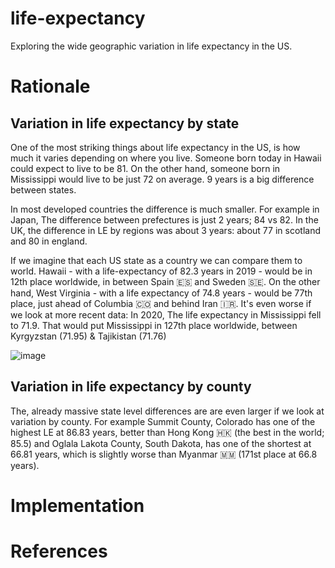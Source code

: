 # life-expectancy

Exploring the wide geographic variation in life expectancy in the US.

# Rationale
## Variation in life expectancy by state
One of the most striking things about life expectancy in the US, is how much it varies depending on where you live.
Someone born today in Hawaii could expect to live to be 81. On the other hand, someone born in Mississippi would live to be just 72 on average.
9 years is a big difference between states.

In most developed countries the difference is much smaller. For example in Japan, The difference between prefectures is just 2 years; 84 vs 82.
In the UK, the difference in LE by regions was about 3 years: about 77 in scotland and 80 in england.

If we imagine that each US state as a country we can compare them to world. 
Hawaii - with a life-expectancy of 82.3 years in 2019 - would be in 12th place worldwide, in between Spain 🇪🇸 and Sweden 🇸🇪.
On the other hand, West Virginia - with a life expectancy of 74.8 years - would be 77th place, just ahead of Columbia 🇨🇴 and behind Iran 🇮🇷.
It's even worse if we look at more recent data: In 2020, The life expectancy in Mississippi fell to 71.9. That would put Mississippi in 127th place worldwide, between Kyrgyzstan (71.95) & Tajikistan (71.76)

![image](https://user-images.githubusercontent.com/48685552/233850467-1167d92b-96f5-4b90-9e61-e5081903e335.png)

## Variation in life expectancy by county
The, already massive state level differences are are even larger if we look at variation by county.
For example Summit County, Colorado has one of the highest LE at 86.83 years, better than Hong Kong 🇭🇰 (the best in the world; 85.5) and Oglala Lakota County, South Dakota, has one of the shortest at 66.81 years, which is slightly worse than Myanmar 🇲🇲 (171st place at 66.8 years).


# Implementation


# References
